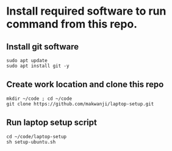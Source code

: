 # Install required software to run command from this repo.

## Install git software

```
sudo apt update
sudo apt install git -y
```

## Create work location and clone this repo
```
mkdir ~/code ; cd ~/code
git clone https://github.com/makwanji/laptop-setup.git
```

## Run laptop setup script
```
cd ~/code/laptop-setup
sh setup-ubuntu.sh
```



